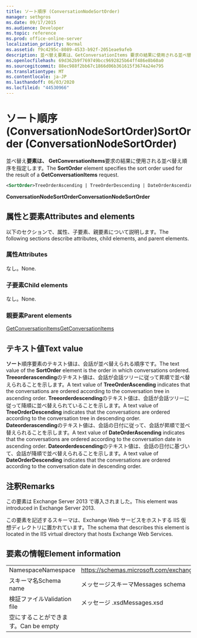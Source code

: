```yaml
---
title: ソート順序 (ConversationNodeSortOrder)
manager: sethgros
ms.date: 09/17/2015
ms.audience: Developer
ms.topic: reference
ms.prod: office-online-server
localization_priority: Normal
ms.assetid: f9c4295c-8089-4533-b92f-2051eae9afeb
description: 並べ替え要素は、GetConversationItems 要求の結果に使用される並べ替え順序を指定します。
ms.openlocfilehash: 69d362b9f769749bcc9692825b64ff486e8b60a0
ms.sourcegitcommit: 88ec988f2bb67c1866d06b361615f3674a24e795
ms.translationtype: MT
ms.contentlocale: ja-JP
ms.lasthandoff: 06/03/2020
ms.locfileid: "44530966"
---
```

# <a name="sortorder-conversationnodesortorder"></a><span data-ttu-id="1478a-103">ソート順序 (ConversationNodeSortOrder)</span><span class="sxs-lookup"><span data-stu-id="1478a-103">SortOrder (ConversationNodeSortOrder)</span></span>

<span data-ttu-id="1478a-104">並べ替え**要素は、** **GetConversationItems**要求の結果に使用される並べ替え順序を指定します。</span><span class="sxs-lookup"><span data-stu-id="1478a-104">The **SortOrder** element specifies the sort order used for the result of a **GetConversationItems** request.</span></span> 
  
```XML
<SortOrder>TreeOrderAscending | TreeOrderDescending | DateOrderAscending | DateOrderDescending</SortOrder>
```

 <span data-ttu-id="1478a-105">**ConversationNodeSortOrder**</span><span class="sxs-lookup"><span data-stu-id="1478a-105">**ConversationNodeSortOrder**</span></span>
## <a name="attributes-and-elements"></a><span data-ttu-id="1478a-106">属性と要素</span><span class="sxs-lookup"><span data-stu-id="1478a-106">Attributes and elements</span></span>

<span data-ttu-id="1478a-107">以下のセクションで、属性、子要素、親要素について説明します。</span><span class="sxs-lookup"><span data-stu-id="1478a-107">The following sections describe attributes, child elements, and parent elements.</span></span>
  
### <a name="attributes"></a><span data-ttu-id="1478a-108">属性</span><span class="sxs-lookup"><span data-stu-id="1478a-108">Attributes</span></span>

<span data-ttu-id="1478a-109">なし。</span><span class="sxs-lookup"><span data-stu-id="1478a-109">None.</span></span>
  
### <a name="child-elements"></a><span data-ttu-id="1478a-110">子要素</span><span class="sxs-lookup"><span data-stu-id="1478a-110">Child elements</span></span>

<span data-ttu-id="1478a-111">なし。</span><span class="sxs-lookup"><span data-stu-id="1478a-111">None.</span></span>
  
### <a name="parent-elements"></a><span data-ttu-id="1478a-112">親要素</span><span class="sxs-lookup"><span data-stu-id="1478a-112">Parent elements</span></span>

[<span data-ttu-id="1478a-113">GetConversationItems</span><span class="sxs-lookup"><span data-stu-id="1478a-113">GetConversationItems</span></span>](getconversationitems.md)
  
## <a name="text-value"></a><span data-ttu-id="1478a-114">テキスト値</span><span class="sxs-lookup"><span data-stu-id="1478a-114">Text value</span></span>

<span data-ttu-id="1478a-115">**ソート**順序要素のテキスト値は、会話が並べ替えられる順序です。</span><span class="sxs-lookup"><span data-stu-id="1478a-115">The text value of the **SortOrder** element is the order in which conversations ordered.</span></span> <span data-ttu-id="1478a-116">**Treeorderascending**のテキスト値は、会話が会話ツリーに従って昇順で並べ替えられることを示します。</span><span class="sxs-lookup"><span data-stu-id="1478a-116">A text value of **TreeOrderAscending** indicates that the conversations are ordered according to the conversation tree in ascending order.</span></span> <span data-ttu-id="1478a-117">**Treeorderdescending**のテキスト値は、会話が会話ツリーに従って降順に並べ替えられていることを示します。</span><span class="sxs-lookup"><span data-stu-id="1478a-117">A text value of **TreeOrderDescending** indicates that the conversations are ordered according to the conversation tree in descending order.</span></span> <span data-ttu-id="1478a-118">**Dateorderascending**のテキスト値は、会話の日付に従って、会話が昇順で並べ替えられることを示します。</span><span class="sxs-lookup"><span data-stu-id="1478a-118">A text value of **DateOrderAscending** indicates that the conversations are ordered according to the conversation date in ascending order.</span></span> <span data-ttu-id="1478a-119">**Dateorderdescending**のテキスト値は、会話の日付に基づいて、会話が降順で並べ替えられることを示します。</span><span class="sxs-lookup"><span data-stu-id="1478a-119">A text value of **DateOrderDescending** indicates that the conversations are ordered according to the conversation date in descending order.</span></span> 
  
## <a name="remarks"></a><span data-ttu-id="1478a-120">注釈</span><span class="sxs-lookup"><span data-stu-id="1478a-120">Remarks</span></span>

<span data-ttu-id="1478a-121">この要素は Exchange Server 2013 で導入されました。</span><span class="sxs-lookup"><span data-stu-id="1478a-121">This element was introduced in Exchange Server 2013.</span></span>
  
<span data-ttu-id="1478a-122">この要素を記述するスキーマは、Exchange Web サービスをホストする IIS 仮想ディレクトリに置かれています。</span><span class="sxs-lookup"><span data-stu-id="1478a-122">The schema that describes this element is located in the IIS virtual directory that hosts Exchange Web Services.</span></span>
  
## <a name="element-information"></a><span data-ttu-id="1478a-123">要素の情報</span><span class="sxs-lookup"><span data-stu-id="1478a-123">Element information</span></span>

|||
|:-----|:-----|
|<span data-ttu-id="1478a-124">Namespace</span><span class="sxs-lookup"><span data-stu-id="1478a-124">Namespace</span></span>  <br/> |https://schemas.microsoft.com/exchange/services/2006/messages  <br/> |
|<span data-ttu-id="1478a-125">スキーマ名</span><span class="sxs-lookup"><span data-stu-id="1478a-125">Schema name</span></span>  <br/> |<span data-ttu-id="1478a-126">メッセージスキーマ</span><span class="sxs-lookup"><span data-stu-id="1478a-126">Messages schema</span></span>  <br/> |
|<span data-ttu-id="1478a-127">検証ファイル</span><span class="sxs-lookup"><span data-stu-id="1478a-127">Validation file</span></span>  <br/> |<span data-ttu-id="1478a-128">メッセージ .xsd</span><span class="sxs-lookup"><span data-stu-id="1478a-128">Messages.xsd</span></span>  <br/> |
|<span data-ttu-id="1478a-129">空にすることができます。</span><span class="sxs-lookup"><span data-stu-id="1478a-129">Can be empty</span></span>  <br/> ||
   

